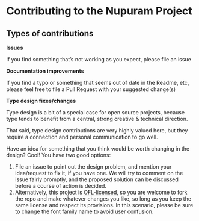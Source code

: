 # Contributing to the Nupuram Project

## Types of contributions

**Issues**

If you find something that’s not working as you expect, please file an issue

**Documentation improvements**

If you find a typo or something that seems out of date in the Readme, etc, please feel free to file a Pull Request with your suggested change(s)

**Type design fixes/changes**

Type design is a bit of a special case for open source projects, because type tends to benefit from a central, strong creative & technical direction.

That said, type design contributions are very highly valued here, but they require a connection and personal communication to go well.

Have an idea for something that you think would be worth changing in the design? Cool! You have two good options:

1. File an issue to point out the design problem, and mention your idea/request to fix it, if you have one. We will try to comment on the issue fairly promptly, and the proposed solution can be discussed before a course of action is decided.
2. Alternatively, this project is [OFL-licensed](OFL.txt), so you are welcome to fork the repo and make whatever changes you like, so long as you keep the same license and respect its provisions. In this scenario, please be sure to change the font family name to avoid user confusion.

